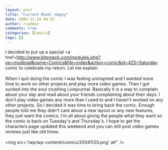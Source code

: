 ```yaml
---
layout: post
title: "Current Mood: Happy"
date: 2004-11-20 04:52
author: rcadmin
comments: true
categories: [Comics]
tags: []
---
```

I decided to put up a special <a href=http://www.bitsmack.com/modules.php?op=modload&name=Comics&file=index&action=comic&id=425>Saturday comic</a> to celebrate my return. Let me explain.<br />
<br />
When I quit doing the comic I was feeling uninspired  and I wanted more time to work on other projects and play more video games. Then I got sucked into the soul crushing Livejournal. Basically it is a way to complain about your day and read about your friends complaining about their days. I don't play video games any more than I used to and I haven't worked on any other projects. So I decided it was time to bring back the comic. Enough people told me they didn't care about a new layout or any new features, they just want the comics. I'm all about giving the people what they want so the comic is back on Tuesday's and Thursday's. I hope to get the characters page updated this weekend and you can still post video games reviews just like old times.<Br><br><!--more--><img src='/wp/wp-content/comics/20041120.png' alt'' />
